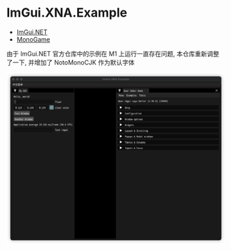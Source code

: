 # ImGui.XNA.Example

- [ImGui.NET](https://github.com/ImGuiNET/ImGui.NET)
- [MonoGame](https://github.com/MonoGame/MonoGame)

由于 ImGui.NET 官方仓库中的示例在 M1 上运行一直存在问题, 本仓库重新调整了一下, 并增加了 NotoMonoCJK 作为默认字体

![img](media/screen_shot.png)
